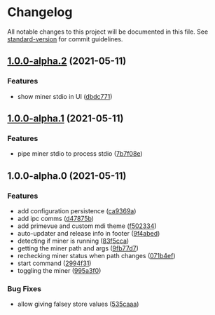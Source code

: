 # Changelog

All notable changes to this project will be documented in this file. See [standard-version](https://github.com/conventional-changelog/standard-version) for commit guidelines.

## [1.0.0-alpha.2](https://github.com/ferm10n/would-someone-please-think-of-the-gamers/compare/v1.0.0-alpha.1...v1.0.0-alpha.2) (2021-05-11)


### Features

* show miner stdio in UI ([dbdc771](https://github.com/ferm10n/would-someone-please-think-of-the-gamers/commit/dbdc771859885b1196253ab7170f5478c7bbc0ef))

## [1.0.0-alpha.1](https://github.com/ferm10n/would-someone-please-think-of-the-gamers/compare/v1.0.0-alpha.0...v1.0.0-alpha.1) (2021-05-11)


### Features

* pipe miner stdio to process stdio ([7b7f08e](https://github.com/ferm10n/would-someone-please-think-of-the-gamers/commit/7b7f08ea4de95db95da78b1a51b3292d13e80618))

## 1.0.0-alpha.0 (2021-05-11)


### Features

* add configuration persistence ([ca9369a](https://github.com/ferm10n/would-someone-please-think-of-the-gamers/commit/ca9369aad6ab59a231f21fc1b9d3518bb1dabc00))
* add ipc comms ([d47875b](https://github.com/ferm10n/would-someone-please-think-of-the-gamers/commit/d47875beaebc026416b9abc3b3ea4eb6ff6075a4))
* add primevue and custom mdi theme ([f502334](https://github.com/ferm10n/would-someone-please-think-of-the-gamers/commit/f502334aa3736c0621a9833e8ae1eb7259839388))
* auto-updater and release info in footer ([9f4abed](https://github.com/ferm10n/would-someone-please-think-of-the-gamers/commit/9f4abed036caacb018ea6f274b0404dcb57af37d))
* detecting if miner is running ([83f5cca](https://github.com/ferm10n/would-someone-please-think-of-the-gamers/commit/83f5cca55ecdbde29df0be195f52fab5f350c405))
* getting the miner path and args ([9fb77d7](https://github.com/ferm10n/would-someone-please-think-of-the-gamers/commit/9fb77d79409cb0116ef525d03ae3ba3b9a3f5a92))
* rechecking miner status when path changes ([071b4ef](https://github.com/ferm10n/would-someone-please-think-of-the-gamers/commit/071b4ef7f2d3bc43885d047bfbdd16db56397433))
* start command ([2994f31](https://github.com/ferm10n/would-someone-please-think-of-the-gamers/commit/2994f31b21fff7c07f015e77b6433b3deb2ccd83))
* toggling the miner ([995a3f0](https://github.com/ferm10n/would-someone-please-think-of-the-gamers/commit/995a3f091b1f93324d0ef49d4f554cc4f29b4956))


### Bug Fixes

* allow giving falsey store values ([535caaa](https://github.com/ferm10n/would-someone-please-think-of-the-gamers/commit/535caaa41b4acd63373ce79f0f78cefdcc764e67))
